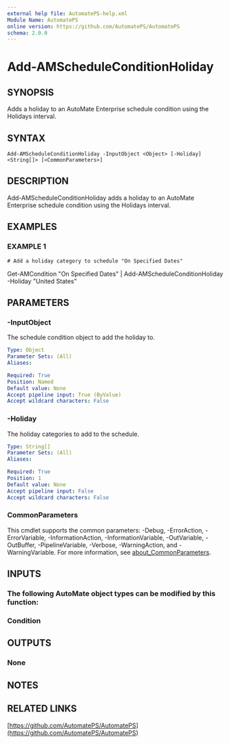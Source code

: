 ```yaml
---
external help file: AutomatePS-help.xml
Module Name: AutomatePS
online version: https://github.com/AutomatePS/AutomatePS
schema: 2.0.0
---
```


# Add-AMScheduleConditionHoliday

## SYNOPSIS
Adds a holiday to an AutoMate Enterprise schedule condition using the Holidays interval.

## SYNTAX

```
Add-AMScheduleConditionHoliday -InputObject <Object> [-Holiday] <String[]> [<CommonParameters>]
```

## DESCRIPTION
Add-AMScheduleConditionHoliday adds a holiday to an AutoMate Enterprise schedule condition using the Holidays interval.

## EXAMPLES

### EXAMPLE 1
```
# Add a holiday category to schedule "On Specified Dates"
```

Get-AMCondition "On Specified Dates" | Add-AMScheduleConditionHoliday -Holiday "United States"

## PARAMETERS

### -InputObject
The schedule condition object to add the holiday to.

```yaml
Type: Object
Parameter Sets: (All)
Aliases:

Required: True
Position: Named
Default value: None
Accept pipeline input: True (ByValue)
Accept wildcard characters: False
```

### -Holiday
The holiday categories to add to the schedule.

```yaml
Type: String[]
Parameter Sets: (All)
Aliases:

Required: True
Position: 1
Default value: None
Accept pipeline input: False
Accept wildcard characters: False
```

### CommonParameters
This cmdlet supports the common parameters: -Debug, -ErrorAction, -ErrorVariable, -InformationAction, -InformationVariable, -OutVariable, -OutBuffer, -PipelineVariable, -Verbose, -WarningAction, and -WarningVariable. For more information, see [about_CommonParameters](http://go.microsoft.com/fwlink/?LinkID=113216).

## INPUTS

### The following AutoMate object types can be modified by this function:
### Condition
## OUTPUTS

### None
## NOTES

## RELATED LINKS

[https://github.com/AutomatePS/AutomatePS](https://github.com/AutomatePS/AutomatePS)

